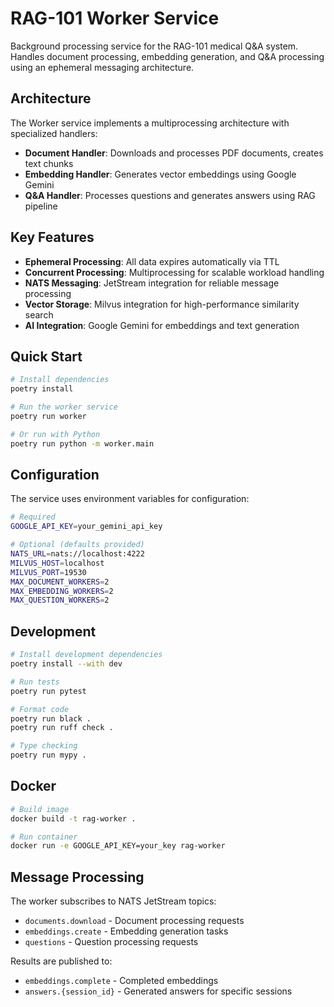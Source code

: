 # RAG-101 Worker Service

Background processing service for the RAG-101 medical Q&A system. Handles document processing, embedding generation, and Q&A processing using an ephemeral messaging architecture.

## Architecture

The Worker service implements a multiprocessing architecture with specialized handlers:

- **Document Handler**: Downloads and processes PDF documents, creates text chunks
- **Embedding Handler**: Generates vector embeddings using Google Gemini
- **Q&A Handler**: Processes questions and generates answers using RAG pipeline

## Key Features

- **Ephemeral Processing**: All data expires automatically via TTL
- **Concurrent Processing**: Multiprocessing for scalable workload handling  
- **NATS Messaging**: JetStream integration for reliable message processing
- **Vector Storage**: Milvus integration for high-performance similarity search
- **AI Integration**: Google Gemini for embeddings and text generation

## Quick Start

```bash
# Install dependencies
poetry install

# Run the worker service
poetry run worker

# Or run with Python
poetry run python -m worker.main
```

## Configuration

The service uses environment variables for configuration:

```bash
# Required
GOOGLE_API_KEY=your_gemini_api_key

# Optional (defaults provided)
NATS_URL=nats://localhost:4222
MILVUS_HOST=localhost
MILVUS_PORT=19530
MAX_DOCUMENT_WORKERS=2
MAX_EMBEDDING_WORKERS=2
MAX_QUESTION_WORKERS=2
```

## Development

```bash
# Install development dependencies
poetry install --with dev

# Run tests
poetry run pytest

# Format code
poetry run black .
poetry run ruff check .

# Type checking
poetry run mypy .
```

## Docker

```bash
# Build image
docker build -t rag-worker .

# Run container
docker run -e GOOGLE_API_KEY=your_key rag-worker
```

## Message Processing

The worker subscribes to NATS JetStream topics:

- `documents.download` - Document processing requests
- `embeddings.create` - Embedding generation tasks
- `questions` - Question processing requests

Results are published to:
- `embeddings.complete` - Completed embeddings
- `answers.{session_id}` - Generated answers for specific sessions